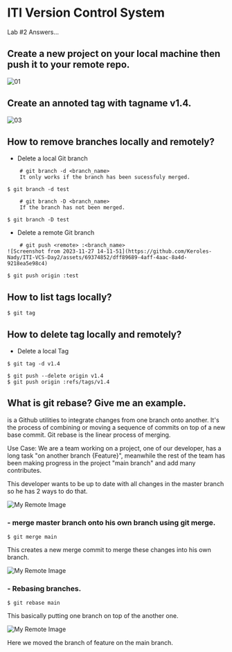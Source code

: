 # ITI Version Control System

Lab #2 Answers...

## Create a new project on your local machine then push it to your remote repo.

![01](https://github.com/Keroles-Nady/ITI-VCS-Day2/assets/69374852/cf377e3f-6877-4ae9-a880-98343b8b4e60)


## Create an annoted tag with tagname v1.4.

![03](https://github.com/Keroles-Nady/ITI-VCS-Day2/assets/69374852/a0c1a980-d5eb-451c-9260-97742eb23600)



## How to remove branches locally and remotely?

- Delete a local Git branch
```
    # git branch -d <branch_name>
    It only works if the branch has been sucessfuly merged.

$ git branch -d test

    # git branch -D <branch_name>
    If the branch has not been merged.

$ git branch -D test
```
- Delete a remote Git branch
```
    # git push <remote> :<branch_name>
![Screenshot from 2023-11-27 14-11-51](https://github.com/Keroles-Nady/ITI-VCS-Day2/assets/69374852/dff89689-4aff-4aac-8a4d-9218ea5e98c4)

$ git push origin :test
```


## How to list tags locally?
```
$ git tag
```

## How to delete tag locally and remotely?
- Delete a local Tag
```
$ git tag -d v1.4
```

```
$ git push --delete origin v1.4
$ git push origin :refs/tags/v1.4
```

## What is git rebase? Give me an example.
is a Github utilities to integrate changes from one branch onto another.
It's the process of combining or moving a sequence of commits on top of a new base commit. Git rebase is the linear process of merging.


Use Case:
We are a team working on a project, one of our developer, has a long task "on another branch {Feature}", meanwhile the rest of the team has been making progress in the project "main branch" and add many contributes.

This developer wants to be up to date with all changes in the master branch so he has 2 ways to do that.

![My Remote Image](https://www.simplilearn.com/ice9/free_resources_article_thumb/Git_Rebase_1.PNG)


### - merge master branch onto his own branch using git merge.
```
$ git merge main
```
This creates a new merge commit to merge these changes into his own branch.

![My Remote Image](https://www.simplilearn.com/ice9/free_resources_article_thumb/Git_Rebase_2.PNG)



### - Rebasing branches.
```
$ git rebase main
```
This basically putting one branch on top of the another one.


![My Remote Image](https://www.simplilearn.com/ice9/free_resources_article_thumb/Git_Rebase_3.PNG)

Here we moved the branch of feature on the main branch.
